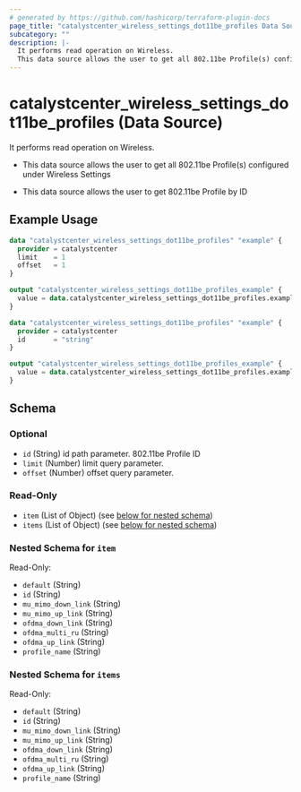 ```yaml
---
# generated by https://github.com/hashicorp/terraform-plugin-docs
page_title: "catalystcenter_wireless_settings_dot11be_profiles Data Source - terraform-provider-catalystcenter"
subcategory: ""
description: |-
  It performs read operation on Wireless.
  This data source allows the user to get all 802.11be Profile(s) configured under Wireless SettingsThis data source allows the user to get 802.11be Profile by ID
---
```


# catalystcenter_wireless_settings_dot11be_profiles (Data Source)

It performs read operation on Wireless.

- This data source allows the user to get all 802.11be Profile(s) configured under Wireless Settings

- This data source allows the user to get 802.11be Profile by ID

## Example Usage

```terraform
data "catalystcenter_wireless_settings_dot11be_profiles" "example" {
  provider = catalystcenter
  limit    = 1
  offset   = 1
}

output "catalystcenter_wireless_settings_dot11be_profiles_example" {
  value = data.catalystcenter_wireless_settings_dot11be_profiles.example.items
}

data "catalystcenter_wireless_settings_dot11be_profiles" "example" {
  provider = catalystcenter
  id       = "string"
}

output "catalystcenter_wireless_settings_dot11be_profiles_example" {
  value = data.catalystcenter_wireless_settings_dot11be_profiles.example.item
}
```

<!-- schema generated by tfplugindocs -->
## Schema

### Optional

- `id` (String) id path parameter. 802.11be Profile ID
- `limit` (Number) limit query parameter.
- `offset` (Number) offset query parameter.

### Read-Only

- `item` (List of Object) (see [below for nested schema](#nestedatt--item))
- `items` (List of Object) (see [below for nested schema](#nestedatt--items))

<a id="nestedatt--item"></a>
### Nested Schema for `item`

Read-Only:

- `default` (String)
- `id` (String)
- `mu_mimo_down_link` (String)
- `mu_mimo_up_link` (String)
- `ofdma_down_link` (String)
- `ofdma_multi_ru` (String)
- `ofdma_up_link` (String)
- `profile_name` (String)


<a id="nestedatt--items"></a>
### Nested Schema for `items`

Read-Only:

- `default` (String)
- `id` (String)
- `mu_mimo_down_link` (String)
- `mu_mimo_up_link` (String)
- `ofdma_down_link` (String)
- `ofdma_multi_ru` (String)
- `ofdma_up_link` (String)
- `profile_name` (String)
